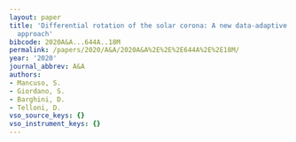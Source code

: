 ```yaml
---
layout: paper
title: 'Differential rotation of the solar corona: A new data-adaptive multiwavelength
  approach'
bibcode: 2020A&A...644A..18M
permalink: /papers/2020/A&A/2020A&A%2E%2E%2E644A%2E%2E18M/
year: '2020'
journal_abbrev: A&A
authors:
- Mancuso, S.
- Giordano, S.
- Barghini, D.
- Telloni, D.
vso_source_keys: {}
vso_instrument_keys: {}
---
```

